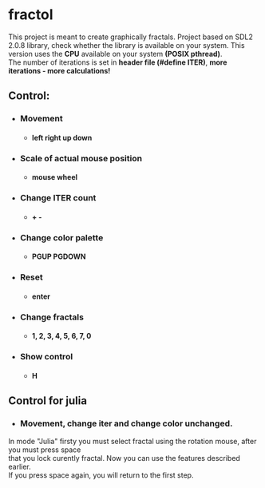 # fractol
This project is meant to create graphically fractals.
Project based on SDL2 2.0.8 library, check whether the library is available on your system.
This version uses the **CPU** available on your system **(POSIX pthread)**.  
The number of iterations is set in **header file (#define ITER)**, **more iterations - more calculations!**

## Control:
- ### Movement
   + #### left right up down
- ### Scale of actual mouse position
   + #### mouse wheel
- ### Change ITER count
   + #### + -
- ### Change color palette
   + #### PGUP PGDOWN
- ### Reset
   + #### enter
- ### Change fractals
   + #### 1, 2, 3, 4, 5, 6, 7, 0
- ### Show control
   + #### H

## Control for julia
  - ### Movement, change iter and change color unchanged.
  In mode "Julia" firsty you must select fractal using the rotation mouse, after you must press space\
  that you lock curently fractal. Now you can use the features described earlier.\
  If you press space again, you will return to the first step.
